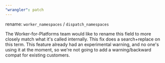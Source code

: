 ```yaml
---
"wrangler": patch
---
```


rename: `worker_namespaces` / `dispatch_namespaces`

The Worker-for-Platforms team would like to rename this field to more closely match what it's called internally. This fix does a search+replace on this term. This feature already had an experimental warning, and no one's using it at the moment, so we're not going to add a warning/backward compat for existing customers.
